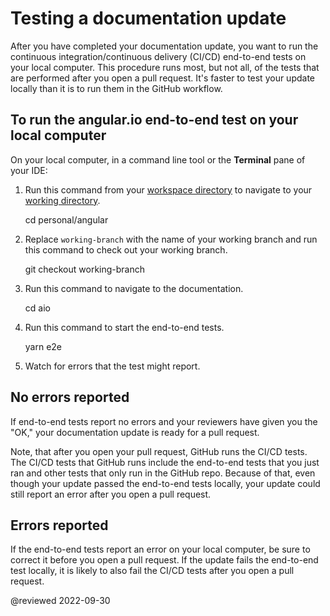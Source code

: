 # Testing a documentation update

<!-- markdownLint-disable MD033 -->

After you have completed your documentation update, you want to run the continuous integration/continuous delivery (CI/CD) end-to-end tests on your local computer.
This procedure runs most, but not all, of the tests that are performed after you open a pull request.
It's faster to test your update locally than it is to run them in the GitHub workflow.

<h2 class="no-toc">To run the angular.io end-to-end test on your local computer</h3>

On your local computer, in a command line tool or the **Terminal** pane of your IDE:

1. Run this command from your [workspace directory](guide/doc-prepare-to-edit#create-a-git-workspace-on-your-local-computer) to navigate to your [working directory](guide/doc-prepare-to-edit#doc-working-directory).
  
    <code-example language="shell">

    cd personal/angular

    </code-example>

2. Replace `working-branch` with the name of your working branch and run this command to check out your working branch.

    <code-example language="shell">

    git checkout working-branch

    </code-example>

3. Run this command to navigate to the documentation.

    <code-example language="shell">

    cd aio

    </code-example>

4. Run this command to start the end-to-end tests.

    <code-example language="shell">

    yarn e2e

    </code-example>

5. Watch for errors that the test might report.

## No errors reported

If end-to-end tests report no errors and your reviewers have given you the "OK," your documentation update is ready for a pull request.

Note, that after you open your pull request, GitHub runs the CI/CD tests.
The CI/CD tests that GitHub runs include the end-to-end tests that you just ran and other tests that only run in the GitHub repo.
Because of that, even though your update passed the end-to-end tests locally, your update could still report an error after you open a pull request.

## Errors reported

If the end-to-end tests report an error on your local computer, be sure to correct it before you open a pull request.
If the update fails the end-to-end test locally, it is likely to also fail the CI/CD tests after you open a pull request.

<!-- links -->

<!-- external links -->

<!-- end links -->

@reviewed 2022-09-30
